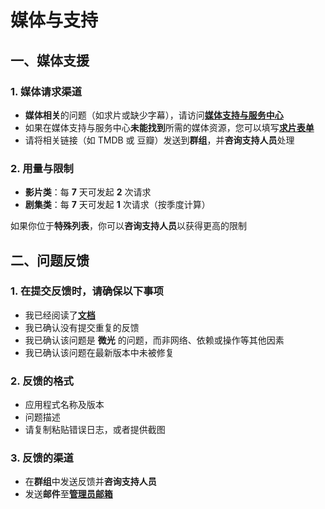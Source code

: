 # 媒体与支持

## **一、媒体支援**

### 1. 媒体请求渠道

- **媒体相关**的问题（如求片或缺少字幕），请访问[**媒体支持与服务中心**](https://mediasupport.dimlight.top/)
- 如果在媒体支持与服务中心**未能找到**所需的媒体资源，您可以填写[**求片表单**](https://docs.google.com/spreadsheets/d/1_I15qDRfSyfs_OzeELPmBkyaPdW6hWhrWEaMehbOcx4/edit?usp=sharing)
- 请将相关链接（如 TMDB 或 豆瓣）发送到**群组**，并**咨询支持人员**处理

### 2. 用量与限制

- **影片类**：每 **7** 天可发起 **2** 次请求
- **剧集类**：每 **7** 天可发起 **1** 次请求（按季度计算）

如果你位于**特殊列表**，你可以**咨询支持人员**以获得更高的限制

## **二、问题反馈**

### 1. 在提交反馈时，请确保以下事项

- 我已经阅读了[**文档**](https://dimlight.top/)
- 我已确认没有提交重复的反馈
- 我已确认该问题是 **微光** 的问题，而非网络、依赖或操作等其他因素
- 我已确认该问题在最新版本中未被修复

### 2. 反馈的格式

- 应用程式名称及版本
- 问题描述
- 请复制粘贴错误日志，或者提供截图

### 3. 反馈的渠道

- 在**群组**中发送反馈并**咨询支持人员**
- 发送**邮件**至[**管理员邮箱**](mailto:email@dimlight.top)